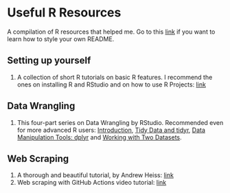# Useful R Resources
A compilation of R resources that helped me. Go to this [link](https://docs.github.com/es/get-started/writing-on-github/getting-started-with-writing-and-formatting-on-github/basic-writing-and-formatting-syntax) if you want to learn how to style your own README.

## Setting up yourself
1. A collection of short R tutorials on basic R features. I recommend the ones on installing R and RStudio and on how to use R Projects: [link](https://alexd106.github.io/intro2R/howto.html#rstudio_proj-vid)

## Data Wrangling
1. This four-part series on Data Wrangling by RStudio. Recommended even for more advanced R users: [Introduction](https://www.youtube.com/watch?v=jOd65mR1zfw), [Tidy Data and tidyr](https://www.youtube.com/watch?v=1ELALQlO-yM), [Data Manipulation Tools: dplyr](https://www.youtube.com/watch?v=Zc_ufg4uW4U&t=393s) and [Working with Two Datasets](https://www.youtube.com/watch?v=AuBgYDCg1Cg).

## Web Scraping
1. A thorough and beautiful tutorial, by Andrew Heiss: [link](https://talks.andrewheiss.com/2022-seacen/presentation/#/title-slide)
2. Web scraping with GitHub Actions video tutorial: [link](https://www.youtube.com/watch?v=N3NrWMxeeJQ)
